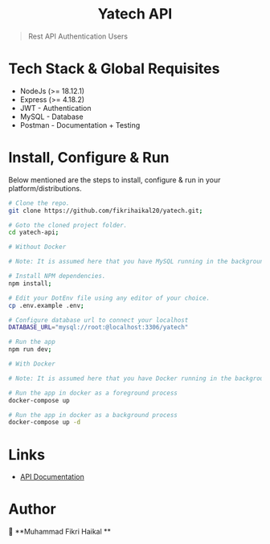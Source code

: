 <h1 align="center">Yatech API</h1>

> Rest API Authentication Users

# Tech Stack & Global Requisites

* NodeJs (>= 18.12.1)
* Express (>= 4.18.2)
* JWT - Authentication
* MySQL - Database
* Postman - Documentation + Testing

# Install, Configure & Run

Below mentioned are the steps to install, configure & run in your platform/distributions.

```bash
# Clone the repo.
git clone https://github.com/fikrihaikal20/yatech.git;

# Goto the cloned project folder.
cd yatech-api;
```

```bash
# Without Docker

# Note: It is assumed here that you have MySQL running in the background and that you have created the database.

# Install NPM dependencies.
npm install;

# Edit your DotEnv file using any editor of your choice.
cp .env.example .env;

# Configure database url to connect your localhost
DATABASE_URL="mysql://root:@localhost:3306/yatech"

# Run the app
npm run dev;
```

```bash
# With Docker

# Note: It is assumed here that you have Docker running in the background.

# Run the app in docker as a foreground process
docker-compose up

# Run the app in docker as a background process
docker-compose up -d
```

# Links
- [API Documentation](https://documenter.getpostman.com/view/25266354/2s93CNMtAs)

# Author

👤 **Muhammad Fikri Haikal **
